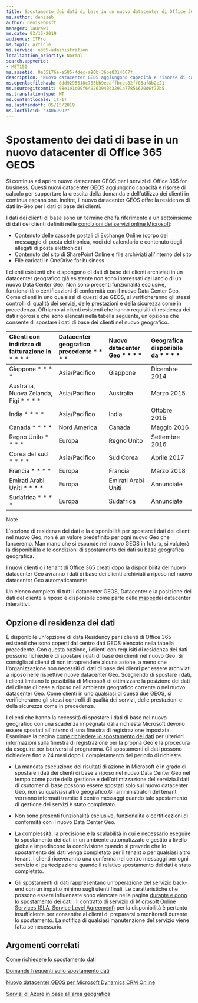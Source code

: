 ```yaml
---
title: Spostamento dei dati di base in un nuovo datacenter di Office 365 GEOS
ms.author: deniseb
author: denisebmsft
manager: laurawi
ms.date: 03/15/2019
audience: ITPro
ms.topic: article
ms.service: o365-administration
localization_priority: Normal
search.appverid:
- MET150
ms.assetid: 0a35176a-e585-4dec-a90b-36be8314667f
description: "Nuovo datacenter GEOS aggiungono capacità e risorse di calcolo per supportare la crescente domanda e la crescita dell'utilizzo dei clienti. Inoltre, il nuovo datacenter GEOS offre la residenza di dati in-Geo per i dati di base dei clienti. I dati dei clienti di base sono un termine che fa riferimento a un sottoinsieme di dati dei clienti definiti nelle condizioni dei servizi online Microsoft: contenuto delle cassette postali di Exchange Online (corpo del messaggio di posta elettronica, voci del calendario e contenuto degli allegati di posta elettronica) e contenuto del sito di SharePoint Online e file archiviati all'interno del sito e i file caricati in OneDrive for business."
ms.openlocfilehash: 8dd9295618c765bb9eeaffbcec82ff83af8b2e21
ms.sourcegitcommit: 08e1e1c09f64926394043291a77856620d6f72b5
ms.translationtype: MT
ms.contentlocale: it-IT
ms.lasthandoff: 05/15/2019
ms.locfileid: "34069992"
---
```

# <a name="moving-core-data-to-new-office-365-datacenter-geos"></a>Spostamento dei dati di base in un nuovo datacenter di Office 365 GEOS

Si continua ad aprire nuovo datacenter GEOS per i servizi di Office 365 for business. Questi nuovi datacenter GEOS aggiungono capacità e risorse di calcolo per supportare la crescita della domanda e dell'utilizzo dei clienti in continua espansione. Inoltre, il nuovo datacenter GEOS offre la residenza di dati in-Geo per i dati di base dei clienti. 

I dati dei clienti di base sono un termine che fa riferimento a un sottoinsieme di dati dei clienti definiti nelle [condizioni dei servizi online Microsoft](https://go.microsoft.com/fwlink/p/?LinkID=249048): 
- Contenuto delle cassette postali di Exchange Online (corpo del messaggio di posta elettronica, voci del calendario e contenuto degli allegati di posta elettronica)
- Contenuto del sito di SharePoint Online e file archiviati all'interno del sito
- File caricati in OneDrive for business 
  
I clienti esistenti che dispongono di dati di base dei clienti archiviati in un datacenter geografico già esistente non sono interessati dal lancio di un nuovo Data Center Geo. Non sono presenti funzionalità esclusive, funzionalità o certificazioni di conformità con il nuovo Data Center Geo. Come clienti in uno qualsiasi di questi due GEOS, si verificheranno gli stessi controlli di qualità dei servizi, delle prestazioni e della sicurezza come in precedenza. Offriamo ai clienti esistenti che hanno requisiti di residenza dei dati rigorosi e che sono elencati nella tabella seguente, un'opzione che consente di spostare i dati di base dei clienti nel nuovo geografico.
  
|Clienti con indirizzo di fatturazione in * * * *|Datacenter geografico precedente * * * *|Nuovo datacenter Geo * * * *|Geografica disponibile da * * * *|
|:-----|:-----|:-----|:-----|
|Giappone * * * *| Asia/Pacifico | Giappone | Dicembre 2014 |
|Australia, Nuova Zelanda, Figi * * * *| Asia/Pacifico | Australia | Marzo 2015 |
|India * * * *| Asia/Pacifico | India | Ottobre 2015 |
|Canada * * * *| Nord America | Canada | Maggio 2016 |
|Regno Unito * * * *| Europa | Regno Unito | Settembre 2016 |
|Corea del sud * * * *| Asia/Pacifico | Sud Corea | Aprile 2017 |
|Francia * * * *| Europa | Francia | Marzo 2018 |
|Emirati Arabi Uniti * * * *| Europa | Emirati Arabi Uniti | Annunciate |
|Sudafrica * * * *| Europa | Sudafrica | Annunciate |
   
> [!NOTE]
> L'opzione di residenza dei dati e la disponibilità per spostare i dati dei clienti nel nuovo Geo, non è un valore predefinito per ogni nuovo Geo che lanceremo. Man mano che si espande nel nuovo GEOS in futuro, si valuterà la disponibilità e le condizioni di spostamento dei dati su base geografica geografica. 
  
I nuovi clienti o i tenant di Office 365 creati dopo la disponibilità del nuovo datacenter Geo avranno i dati di base dei clienti archiviati a riposo nel nuovo datacenter Geo automaticamente.
  
Un elenco completo di tutti i datacenter GEOS, Datacenter e la posizione dei dati del cliente a riposo è disponibile come parte delle [mappe](https://office.com/datamaps)dei datacenter interattivi. 
  
## <a name="data-residency-option"></a>Opzione di residenza dei dati

È disponibile un'opzione di data Residency per i clienti di Office 365 esistenti che sono coperti dal centro dati GEOS elencato nella tabella precedente. Con questa opzione, i clienti con requisiti di residenza dei dati possono richiedere di spostare i dati di base dei clienti nel nuovo Geo. Si consiglia ai clienti di non intraprendere alcuna azione, a meno che l'organizzazione non necessiti di dati di base dei clienti per essere archiviati a riposo nelle rispettive nuove datacenter Geo. Scegliendo di spostare i dati, i clienti limitano le possibilità di Microsoft di ottimizzare la posizione dei dati del cliente di base a riposo nell'ambiente geografico corrente o nel nuovo datacenter Geo. Come clienti in uno qualsiasi di questi due GEOS, si verificheranno gli stessi controlli di qualità dei servizi, delle prestazioni e della sicurezza come in precedenza.
  
I clienti che hanno la necessità di spostare i dati di base nel nuovo geografico con una scadenza impegnata dalla richiesta Microsoft devono essere spostati all'interno di una finestra di registrazione impostata.  Esaminare la pagina [come richiedere lo spostamento dei dati](request-your-data-move.md) per ulteriori informazioni sulla finestra di registrazione per la propria Geo e la procedura da eseguire per iscriversi al programma.  Gli spostamenti di dati possono richiedere fino a 24 mesi dopo il completamento del periodo di richieste.

- La mancata esecuzione dei risultati di azione in Microsoft è in grado di spostare i dati dei clienti di base a riposo nel nuovo Data Center Geo nel tempo come parte della gestione e dell'ottimizzazione del servizio.I dati di csutomer di base possono essere spostati solo sul nuovo datacenter Geo, non su qualsiasi altro geografico.Gli amministratori del tenant verranno informati tramite il centro messaggi quando tale spostamento di gestione dei servizi è stato completato.
   
- Non sono presenti funzionalità esclusive, funzionalità o certificazioni di conformità con il nuovo Data Center Geo.
    
- La complessità, la precisione e la scalabilità in cui è necessario eseguire lo spostamento dei dati in un ambiente automatizzato e gestito a livello globale impediscono la condivisione quando si prevede che lo spostamento dei dati venga completato per il tenant o per qualsiasi altro tenant. I clienti riceveranno una conferma nel centro messaggi per ogni servizio di partecipazione quando il relativo spostamento dei dati è stato completato. 
    
- Gli spostamenti di dati rappresentano un'operazione del servizio back-end con un impatto minimo sugli utenti finali. Le caratteristiche che possono essere influenzate sono elencate nella pagina [durante e dopo lo spostamento dei dati](during-and-after-your-data-move.md) . Il contratto di servizio di [Microsoft Online Services (SLA, Service Level Agreement)](https://go.microsoft.com/fwlink/p/?LinkId=523897) per la disponibilità è pertanto insufficiente per consentire ai clienti di prepararsi o monitorarli durante lo spostamento. La notifica di qualsiasi manutenzione del servizio viene fatta se necessario. 
    
## <a name="related-topics"></a>Argomenti correlati 
 
[Come richiedere lo spostamento dati](request-your-data-move.md)
    
[Domande frequenti sullo spostamento dati](data-move-faq.md)
  
[Nuovo datacenter GEOS per Microsoft Dynamics CRM Online](https://go.microsoft.com/fwlink/p/?Linkid=615924)
  
[Servizi di Azure in base all'area geografica](https://azure.microsoft.com/en-us/regions/)
